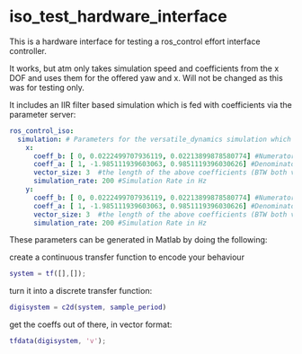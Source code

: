 iso_test_hardware_interface
===========================
This is a hardware interface for testing a ros_control effort interface controller.

It works, but atm only takes simulation speed and coefficients from the x DOF and uses them for the offered yaw and x.
Will not be changed as this was for testing only.

It includes an IIR filter based simulation which is fed with coefficients via the parameter server:

```yaml
ros_control_iso:
  simulation: # Parameters for the versatile_dynamics simulation which is based on an IIR filter 
    x:
      coeff_b: [ 0, 0.0222499707936119, 0.02213899878580774] #Numerator
      coeff_a: [ 1, -1.985111939603063, 0.9851119396030626] #Denominator
      vector_size: 3  #the length of the above coefficients (BTW both vectors need to be of same size)
      simulation_rate: 200 #Simulation Rate in Hz
    y:
      coeff_b: [ 0, 0.0222499707936119, 0.02213899878580774] #Numerator
      coeff_a: [ 1, -1.985111939603063, 0.9851119396030626] #Denominator
      vector_size: 3  #the length of the above coefficients (BTW both vectors need to be of same size)
      simulation_rate: 200 #Simulation Rate in Hz
```

These parameters can be generated in Matlab by doing the following:

create a continuous transfer function to encode your behaviour

  ```matlab
  system = tf([],[]); 
  ```

turn it into a discrete transfer function:

  ```matlab
  digisystem = c2d(system, sample_period) 
  ```

get the coeffs out of there, in vector format:

  ```matlab
  tfdata(digisystem, 'v');
  ```

